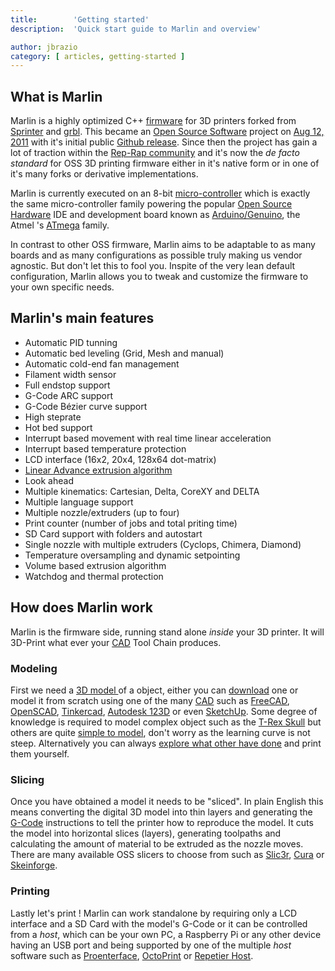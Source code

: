 ```yaml
---
title:        'Getting started'
description:  'Quick start guide to Marlin and overview'

author: jbrazio
category: [ articles, getting-started ]
---
```


## What is Marlin
Marlin is a highly optimized C++ [firmware](https://en.wikipedia.org/wiki/Firmware) for 3D printers forked from [Sprinter](http://reprap.org/wiki/List_of_Firmware#Sprinter) and [grbl](http://reprap.org/wiki/Grbl#Grbl). This became an [Open Source Software](https://en.wikipedia.org/wiki/Open-source_software) project on [Aug 12, 2011](https://github.com/MarlinFirmware/Marlin/tree/f850af5c1ca343ed65b94c4b9da5dd1ab4c4a53c) with it's initial public [Github release](https://github.com/MarlinFirmware/Marlin/commit/f850af5c1ca343ed65b94c4b9da5dd1ab4c4a53c). Since then the project has gain a lot of traction within the [Rep-Rap community](http://reprap.org/wiki/) and it's now the *de facto standard* for OSS 3D printing firmware either in it's native form or in one of it's many forks or derivative implementations.

Marlin is currently executed on an 8-bit [micro-controller](http://en.wikipedia.org/wiki/Microcontroller) which is exactly the same micro-controller family powering the popular [Open Source Hardware](https://en.wikipedia.org/wiki/Open-source_hardware) IDE and  development board known as [Arduino/Genuino](http://arduino.cc), the Atmel 's [ATmega](http://www.atmel.com/products/microcontrollers/avr/) family.

In contrast to other OSS firmware, Marlin aims to be adaptable to as many boards and as many configurations as possible truly making us vendor agnostic. But don't let this to fool you. Inspite of the very lean default configuration, Marlin allows you to tweak and customize the firmware to your own specific needs.

## Marlin's main features
 - Automatic PID tunning
 - Automatic bed leveling (Grid, Mesh and manual)
 - Automatic cold-end fan management
 - Filament width sensor
 - Full endstop support
 - G-Code ARC support
 - G-Code Bézier curve support
 - High steprate
 - Hot bed support
 - Interrupt based movement with real time linear acceleration
 - Interrupt based temperature protection
 - LCD interface (16x2, 20x4, 128x64 dot-matrix)
 - [Linear Advance extrusion algorithm]({{url}}/articles/features/lin_advance.html)
 - Look ahead
 - Multiple kinematics: Cartesian, Delta, CoreXY and DELTA
 - Multiple language support
 - Multiple nozzle/extruders (up to four)
 - Print counter (number of jobs and total priting time)
 - SD Card support with folders and autostart
 - Single nozzle with multiple extruders (Cyclops, Chimera, Diamond)
 - Temperature oversampling and dynamic setpointing
 - Volume based extrusion algorithm
 - Watchdog and thermal protection

## How does Marlin work
Marlin is the firmware side, running stand alone *inside* your 3D printer. It will 3D-Print what ever your [CAD](https://en.wikipedia.org/wiki/Computer-aided_design) Tool Chain produces.

### Modeling
First we need a [3D model ](http://www.thingiverse.com/thing:7900) of a object, either you can [download](http://www.thingiverse.com/thing:7900/zip) one or model it from scratch using one of the many [CAD](https://en.wikipedia.org/wiki/Computer-aided_design) such as [FreeCAD](http://www.freecadweb.org/), [OpenSCAD](http://www.openscad.org/), [Tinkercad](https://www.tinkercad.com/), [Autodesk 123D](http://www.123dapp.com/) or even [SketchUp](http://www.sketchup.com/). Some degree of knowledge is required to model complex object such as the [T-Rex Skull](http://www.thingiverse.com/thing:308335) but others are quite [simple to model](http://www.thingiverse.com/thing:172175), don't worry as the learning curve is not steep. Alternatively you can always [explore what other have done](http://www.thingiverse.com/explore/popular) and print them yourself.

### Slicing
Once you have obtained a model it needs to be "sliced". In plain English this means converting the digital 3D model into thin layers and generating the [G-Code](https://en.wikipedia.org/wiki/G-code) instructions to tell the printer how to reproduce the model. It cuts the model into horizontal slices (layers), generating toolpaths and calculating the amount of material to be extruded as the nozzle moves. There are many available OSS slicers to choose from such as [Slic3r](http://slic3r.org/), [Cura](https://ultimaker.com/en/products/cura-software) or [Skeinforge](http://reprap.org/wiki/Skeinforge).

### Printing
Lastly let's print ! Marlin can work standalone by requiring only a LCD interface and a SD Card with the model's G-Code or it can be controlled from a *host*, which can be your own PC, a Raspberry Pi or any other device having an USB port and being supported by one of the multiple *host* software such as [Proenterface](http://www.pronterface.com/), [OctoPrint](http://octoprint.org/) or [Repetier Host](https://www.repetier.com/).
